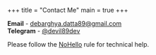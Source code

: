 +++
title = "Contact Me"
main = true
+++

**Email** - debarghya.datta89@gmail.com  
**Telegram** - [@devil89dev](https://t.me/devil89dev)

Please follow the [NoHello](https://www.nohello.com/2013/01/please-dont-say-just-hello-in-chat.html?m=1) rule for technical help.
